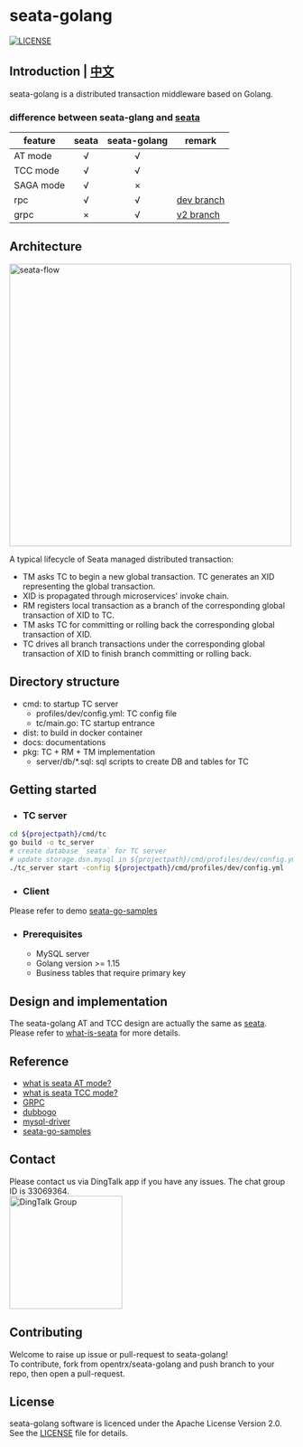 # seata-golang
[![LICENSE](https://img.shields.io/badge/license-Apache--2.0-blue.svg)](https://github.com/opentrx/seata-golang/blob/v2/LICENSE)

## Introduction | [中文](https://github.com/opentrx/seata-golang/blob/v2/docs/README_ZH.md)
seata-golang is a distributed transaction middleware based on Golang.
### difference between seata-glang and [seata](https://github.com/seata/seata)
| feature  |  seata   | seata-golang  | remark |
  | ---- |  :----:  | :----:  | --- |
| AT mode |  √  | √ | |
| TCC mode | √  | √ | |
| SAGA mode | √ | × | |
| rpc | √ | √ | [dev branch](https://github.com/opentrx/seata-golang/tree/dev) |
| grpc | × | √ | [v2 branch](https://github.com/opentrx/seata-golang/tree/v2) |

## Architecture
<img alt="seata-flow" width="500px" src="https://github.com/opentrx/seata-golang/blob/v2/docs/images/seata-flow.png" />  

A typical lifecycle of Seata managed distributed transaction:

- TM asks TC to begin a new global transaction. TC generates an XID representing the global transaction.
- XID is propagated through microservices' invoke chain.
- RM registers local transaction as a branch of the corresponding global transaction of XID to TC.
- TM asks TC for committing or rolling back the corresponding global transaction of XID.
- TC drives all branch transactions under the corresponding global transaction of XID to finish branch committing or rolling back.

## Directory structure
- cmd: to startup TC server
	- profiles/dev/config.yml: TC config file
	- tc/main.go: TC startup entrance
- dist: to build in docker container
- docs: documentations
- pkg: TC + RM + TM implementation
	- server/db/*.sql: sql scripts to create DB and tables for TC

## Getting started
- ### TC server
```bash
cd ${projectpath}/cmd/tc
go build -o tc_server
# create database `seata` for TC server
# update storage.dsn.mysql in ${projectpath}/cmd/profiles/dev/config.yml
./tc_server start -config ${projectpath}/cmd/profiles/dev/config.yml
```

- ### Client
Please refer to demo [seata-go-samples](https://github.com/opentrx/seata-go-samples)

- ### Prerequisites
  - MySQL server
  - Golang version >= 1.15
  - Business tables that require primary key

## Design and implementation
The seata-golang AT and TCC design are actually the same as [seata](https://github.com/seata/seata).  
Please refer to [what-is-seata](https://seata.io/en-us/docs/overview/what-is-seata.html) for more details.

## Reference
- [what is seata AT mode?](https://seata.io/en-us/docs/dev/mode/at-mode.html)
- [what is seata TCC mode?](https://seata.io/en-us/docs/dev/mode/tcc-mode.html)
- [GRPC](https://grpc.io/)
- [dubbogo](https://github.com/dubbogo)
- [mysql-driver](https://github.com/opentrx/mysql)
- [seata-go-samples](https://github.com/opentrx/seata-go-samples)

## Contact
Please contact us via DingTalk app if you have any issues. The chat group ID is 33069364.  
<img alt="DingTalk Group" src="https://github.com/opentrx/seata-golang/blob/dev/docs/pics/33069364.png" width="200px" />

## Contributing
Welcome to raise up issue or pull-request to seata-golang!  
To contribute, fork from opentrx/seata-golang and push branch to your repo, then open a pull-request.

## License
seata-golang software is licenced under the Apache License Version 2.0. See the [LICENSE](https://github.com/opentrx/seata-golang/blob/v2/LICENSE) file for details.
